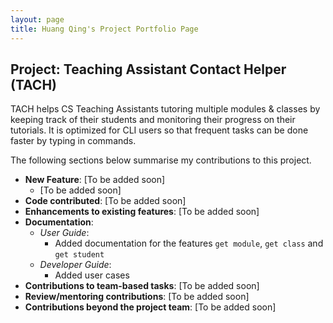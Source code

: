 ```yaml
---
layout: page
title: Huang Qing's Project Portfolio Page
---
```


## Project: Teaching Assistant Contact Helper (TACH)

TACH helps CS Teaching Assistants tutoring multiple modules & classes by keeping
track of their students and monitoring their progress on their tutorials.
It is optimized for CLI users so that frequent tasks can be done faster by typing
in commands.

The following sections below summarise my contributions to this project.

* **New Feature**: [To be added soon]
    * [To be added soon]
* **Code contributed**: [To be added soon]
* **Enhancements to existing features**: [To be added soon]
* **Documentation**:
    * *User Guide*:
        * Added documentation for the features `get module`, `get class` and `get student`
    * *Developer Guide*:
        * Added user cases
* **Contributions to team-based tasks**: [To be added soon]
* **Review/mentoring contributions**: [To be added soon]
* **Contributions beyond the project team**: [To be added soon]